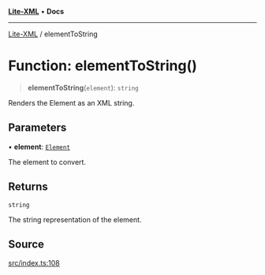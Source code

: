 [**Lite-XML**](../README.md) • **Docs**

***

[Lite-XML](../globals.md) / elementToString

# Function: elementToString()

> **elementToString**(`element`): `string`

Renders the Element as an XML string.

## Parameters

• **element**: [`Element`](../interfaces/Element.md)

The element to convert.

## Returns

`string`

The string representation of the element.

## Source

[src/index.ts:108](https://github.com/softcraft-development/lite-xml/blob/be242627cf8417fe0a6285d9827d78d365de7d02/src/index.ts#L108)
